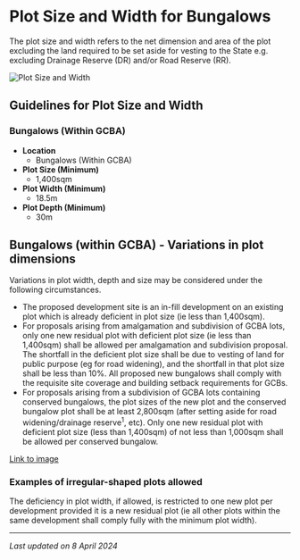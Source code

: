 # Plot Size and Width for Bungalows

The plot size and width refers to the net dimension and area of the plot excluding the land required to be set aside for vesting to the State e.g. excluding Drainage Reserve (DR) and/or Road Reserve (RR).

![Plot Size and Width](https://www.ura.gov.sg/-/media/Corporate/Guidelines/Development-control/Landed-Housing/LHD01_Bungalow_Plot_Size.jpg?h=100%25&w=100%25)

## Guidelines for Plot Size and Width

### Bungalows (Within GCBA)

- **Location**
  - Bungalows (Within GCBA)
- **Plot Size (Minimum)**
  - 1,400sqm
- **Plot Width (Minimum)**
  - 18.5m
- **Plot Depth (Minimum)**
  - 30m

### 

## Bungalows (within GCBA) - Variations in plot dimensions

Variations in plot width, depth and size may be considered under the following circumstances.

- The proposed development site is an in-fill development on an existing plot which is already deficient in plot size (ie less than 1,400sqm).   
- For proposals arising from amalgamation and subdivision of GCBA lots, only one new residual plot with deficient plot size (ie less than 1,400sqm) shall be allowed per amalgamation and subdivision proposal. The shortfall in the deficient plot size shall be due to vesting of land for public purpose (eg for road widening), and the shortfall in that plot size shall be less than 10%. All proposed new bungalows shall comply with the requisite site coverage and building setback requirements for GCBs.
- For proposals arising from a subdivision of GCBA lots containing conserved bungalows, the plot sizes of the new plot and the conserved bungalow plot shall be at least 2,800sqm (after setting aside for road widening/drainage reserve<sup>1</sup>, etc). Only one new residual plot with deficient plot size (less than 1,400sqm) of not less than 1,000sqm shall be allowed per conserved bungalow.

[Link to image](https://www.ura.gov.sg/-/media/Corporate/Guidelines/Development-control/Redevelopment/LH_Fig176_Irregular-shaped_Plots_A.jpg?h=100%25&w=100%25)

### Examples of irregular-shaped plots allowed

The deficiency in plot width, if allowed, is restricted to one new plot per development provided it is a new residual plot (ie all other plots within the same development shall comply fully with the minimum plot width).

---

*Last updated on 8 April 2024*
